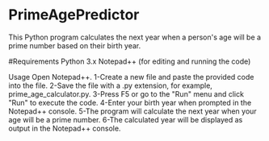 # PrimeAgePredictor

This Python program calculates the next year when a person's age will be a prime number based on their birth year.

#Requirements
Python 3.x
Notepad++ (for editing and running the code)

Usage
Open Notepad++.
1-Create a new file and paste the provided code into the file.
2-Save the file with a .py extension, for example, prime_age_calculator.py.
3-Press F5 or go to the "Run" menu and click "Run" to execute the code.
4-Enter your birth year when prompted in the Notepad++ console.
5-The program will calculate the next year when your age will be a prime number.
6-The calculated year will be displayed as output in the Notepad++ console.


